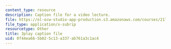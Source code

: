 ```yaml
---
content_type: resource
description: Caption file for a video lecture.
file: https://ol-ocw-studio-app-production.s3.amazonaws.com/courses/21l-011-the-film-experience-fall-2013/0f44ea665b025c13a337ab761a3c1ac4_Fq0mvAbzUrY.vtt
file_type: application/x-subrip
resourcetype: Other
title: 3play caption file
uid: 0f44ea66-5b02-5c13-a337-ab761a3c1ac4
---
```


